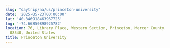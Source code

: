 ```yaml
---
slug: "daytrip/na/us/princeton-university"
date: '2025-05-23T00:00:00'
lat: '40.346918463967725'
lng: '-74.66850898925782'
location: 76, Library Place, Western Section, Princeton, Mercer County, New Jersey,
  08540, United States
title: Princeton University
---
```



